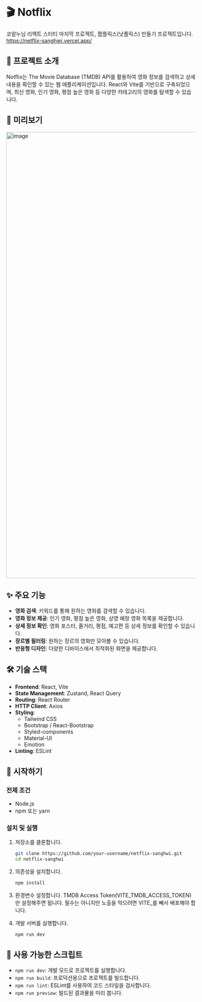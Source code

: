 # 🎬 Notflix

코알누님 리액트 스터티 마지막 프로젝트, 짭플릭스(낫플릭스) 만들기 프로젝트입니다.
https://netflix-sanghwi.vercel.app/

## 📖 프로젝트 소개

Notflix는 The Movie Database (TMDB) API를 활용하여 영화 정보를 검색하고 상세 내용을 확인할 수 있는 웹 애플리케이션입니다. React와 Vite를 기반으로 구축되었으며, 최신 영화, 인기 영화, 평점 높은 영화 등 다양한 카테고리의 영화를 탐색할 수 있습니다.

## 📌 미리보기
<img width="671" height="1184" alt="image" src="https://github.com/user-attachments/assets/38d8ae2f-7c9e-498d-a074-2cfad42bc91d" />


## ✨ 주요 기능

- **영화 검색**: 키워드를 통해 원하는 영화를 검색할 수 있습니다.
- **영화 정보 제공**: 인기 영화, 평점 높은 영화, 상영 예정 영화 목록을 제공합니다.
- **상세 정보 확인**: 영화 포스터, 줄거리, 평점, 예고편 등 상세 정보를 확인할 수 있습니다.
- **장르별 필터링**: 원하는 장르의 영화만 모아볼 수 있습니다.
- **반응형 디자인**: 다양한 디바이스에서 최적화된 화면을 제공합니다.

## 🛠️ 기술 스택

- **Frontend**: React, Vite
- **State Management**: Zustand, React Query
- **Routing**: React Router
- **HTTP Client**: Axios
- **Styling**:
  - Tailwind CSS
  - Bootstrap / React-Bootstrap
  - Styled-components
  - Material-UI
  - Emotion
- **Linting**: ESLint

## 🚀 시작하기

### 전제 조건

- Node.js
- npm 또는 yarn

### 설치 및 실행

1.  저장소를 클론합니다.
    ```bash
    git clone https://github.com/your-username/netflix-sanghwi.git
    cd netflix-sanghwi
    ```

2.  의존성을 설치합니다.
    ```bash
    npm install
    ```
    
3.  환경변수 설정합니다.
    TMDB Access Token(VITE_TMDB_ACCESS_TOKEN)만 설정해주면 됩니다.
    필수는 아니지만 노출을 막으려면 VITE_를 빼서 배포해야 합니다. 

4.  개발 서버를 실행합니다.
    ```bash
    npm run dev
    ```

## 📜 사용 가능한 스크립트

- `npm run dev`: 개발 모드로 프로젝트를 실행합니다.
- `npm run build`: 프로덕션용으로 프로젝트를 빌드합니다.
- `npm run lint`: ESLint를 사용하여 코드 스타일을 검사합니다.
- `npm run preview`: 빌드된 결과물을 미리 봅니다.

